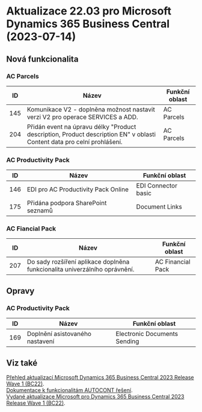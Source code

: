 ﻿# Aktualizace 22.03 pro Microsoft Dynamics 365 Business Central (2023-07-14)

## Nová funkcionalita

### AC Parcels

| ID | Název | Funkční oblast|
| --------- | --------- | --------- |
|145|Komunikace V2 - doplněna možnost nastavit verzi V2 pro operace SERVICES a ADD.|AC Parcels|
|204|Přidán event na úpravu délky "Product description, Product description EN" v oblasti Content data pro celní prohlášení.  |AC Parcels|

### AC Productivity Pack

| ID | Název | Funkční oblast|
| --------- | --------- | --------- |
|146|EDI pro AC Productivity Pack Online|EDI Connector basic|
|175|Přidána podpora SharePoint seznamů|Document Links|

### AC Fiancial Pack

| ID | Název | Funkční oblast|
| --------- | --------- | --------- |
|207|Do sady rozšíření aplikace doplněna funkcionalita univerzálního oprávnění.|AC Financial Pack|

## Opravy

### AC Productivity Pack

| ID | Název | Funkční oblast|
| --------- | --------- | --------- |
|169|Doplnění asistovaného nastavení|Electronic Documents Sending|

## Viz také 

[Přehled aktualizací Microsoft Dynamics 365 Business Central 2023 Release Wave 1 (BC22)](Updates-bc22.md).  
[Dokumentace k funkcionalitám AUTOCONT řešení](https://muj.autocont.cz/docs/cs-cz/dynamics365/business-central/AC-Solutions/ac-solutions.html).  
[Vydané aktualizace Microsoft pro Dynamics 365 Business Central 2023 Release Wave 1 (BC22)](https://support.microsoft.com/en-us/topic/released-updates-for-microsoft-dynamics-365-business-central-2023-release-wave-1-37e2d08e-6f61-4522-90ba-1cea59d8de51).  

